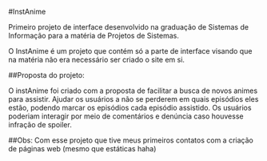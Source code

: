 #InstAnime 

Primeiro projeto de interface desenvolvido na graduação de Sistemas de Informação para a matéria de Projetos de Sistemas.

O InstAnime é um projeto que contém só a parte de interface visando que na matéria não era necessário ser criado o site em si.

##Proposta do projeto: 

O instAnime foi criado com a proposta de facilitar a busca de novos animes para assistir.
 Ajudar os usuários a não se perderem em quais episódios eles estão, podendo marcar os episódios cada episódio assistido.
Os usuários poderiam interagir por meio de comentários e denúncia caso houvesse infração de spoiler.

##Obs:
Com esse projeto que tive meus primeiros contatos com a criação de páginas web (mesmo que estáticas haha)
